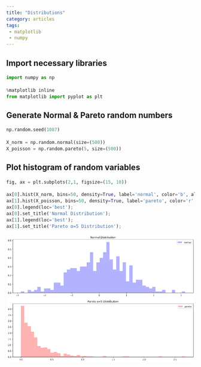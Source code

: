 ```yaml
---
title: "Distributions"
category: articles
tags:
 - matplotlib
 - numpy
---
```


## Import necessary libraries


```python
import numpy as np

%matplotlib inline
from matplotlib import pyplot as plt
```

## Generate Normal & Pareto random numbers


```python
np.random.seed(1087)

X_norm = np.random.normal(size=(500))
X_poisson = np.random.pareto(5, size=(500))
```

## Plot histogram of random variables


```python
fig, ax = plt.subplots(2,1, figsize=(15, 10))

ax[0].hist(X_norm, bins=50, density=True, label='normal', color='b', alpha=0.3)
ax[1].hist(X_poisson, bins=50, density=True, label='pareto', color='r', alpha=0.3)
ax[0].legend(loc='best');
ax[0].set_title('Normal Distribution');
ax[1].legend(loc='best');
ax[1].set_title('Pareto α=5 Distribution');
```

![png](/assets/images/Distributions_5_0.png)